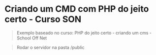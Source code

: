 # Criando um CMD com PHP do jeito certo - Curso SON

> Exemplo baseado no curso: PHP do jeito certo - criando um cms - School Off Net

> Rodar o servidor na pasta /public
